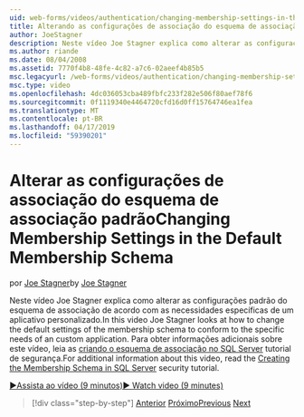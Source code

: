 ```yaml
---
uid: web-forms/videos/authentication/changing-membership-settings-in-the-default-membership-schema
title: Alterando as configurações de associação do esquema de associação padrão | Microsoft Docs
author: JoeStagner
description: Neste vídeo Joe Stagner explica como alterar as configurações padrão do esquema de associação de acordo com as necessidades específicas de um aplicativo personalizado. Para...
ms.author: riande
ms.date: 08/04/2008
ms.assetid: 7770f4b8-48fe-4c82-a7c6-02aeef4b85b5
msc.legacyurl: /web-forms/videos/authentication/changing-membership-settings-in-the-default-membership-schema
msc.type: video
ms.openlocfilehash: 4dc036053cba489fbfc233f282e506f80aef78f6
ms.sourcegitcommit: 0f1119340e4464720cfd16d0ff15764746ea1fea
ms.translationtype: MT
ms.contentlocale: pt-BR
ms.lasthandoff: 04/17/2019
ms.locfileid: "59390201"
---
```

# <a name="changing-membership-settings-in-the-default-membership-schema"></a><span data-ttu-id="9e1b3-104">Alterar as configurações de associação do esquema de associação padrão</span><span class="sxs-lookup"><span data-stu-id="9e1b3-104">Changing Membership Settings in the Default Membership Schema</span></span>

<span data-ttu-id="9e1b3-105">por [Joe Stagner](https://github.com/JoeStagner)</span><span class="sxs-lookup"><span data-stu-id="9e1b3-105">by [Joe Stagner](https://github.com/JoeStagner)</span></span>

<span data-ttu-id="9e1b3-106">Neste vídeo Joe Stagner explica como alterar as configurações padrão do esquema de associação de acordo com as necessidades específicas de um aplicativo personalizado.</span><span class="sxs-lookup"><span data-stu-id="9e1b3-106">In this video Joe Stagner looks at how to change the default settings of the membership schema to conform to the specific needs of an custom application.</span></span> <span data-ttu-id="9e1b3-107">Para obter informações adicionais sobre este vídeo, leia as [criando o esquema de associação no SQL Server](../../overview/older-versions-security/membership/creating-the-membership-schema-in-sql-server-vb.md) tutorial de segurança.</span><span class="sxs-lookup"><span data-stu-id="9e1b3-107">For additional information about this video, read the [Creating the Membership Schema in SQL Server](../../overview/older-versions-security/membership/creating-the-membership-schema-in-sql-server-vb.md) security tutorial.</span></span>

[<span data-ttu-id="9e1b3-108">&#9654;Assista ao vídeo (9 minutos)</span><span class="sxs-lookup"><span data-stu-id="9e1b3-108">&#9654; Watch video (9 minutes)</span></span>](https://channel9.msdn.com/Blogs/ASP-NET-Site-Videos/changing-membership-settings-in-the-default-membership-schema)

> [!div class="step-by-step"]
> <span data-ttu-id="9e1b3-109">[Anterior](configuring-sql-to-work-with-membership-schemas.md)
> [Próximo](creating-user-accounts-with-the-create-user-wizard.md)</span><span class="sxs-lookup"><span data-stu-id="9e1b3-109">[Previous](configuring-sql-to-work-with-membership-schemas.md)
[Next](creating-user-accounts-with-the-create-user-wizard.md)</span></span>
